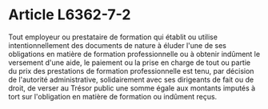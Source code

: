 # Article L6362-7-2

Tout employeur ou prestataire de formation qui établit ou utilise intentionnellement des documents de nature à éluder l'une de ses obligations en matière de formation professionnelle ou à obtenir indûment le versement d'une aide, le paiement ou la prise en charge de tout ou partie du prix des prestations de formation professionnelle est tenu, par décision de l'autorité administrative, solidairement avec ses dirigeants de fait ou de droit, de verser au Trésor public une somme égale aux montants imputés à tort sur l'obligation en matière de formation ou indûment reçus.